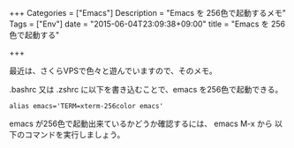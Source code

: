 +++
Categories = ["Emacs"]
Description = "Emacs を 256色で起動するメモ"
Tags = ["Env"]
date = "2015-06-04T23:09:38+09:00"
title = "Emacs を 256色で起動する"

+++

最近は、さくらVPSで色々と遊んでいますので、そのメモ。

.bashrc 又は .zshrc に以下を書き込むことで、emacs を256色で起動できる。

    alias emacs='TERM=xterm-256color emacs'

emacs が256色で起動出来ているかどうか確認するには、 emacs M-x から
以下のコマンドを実行しましょう。

